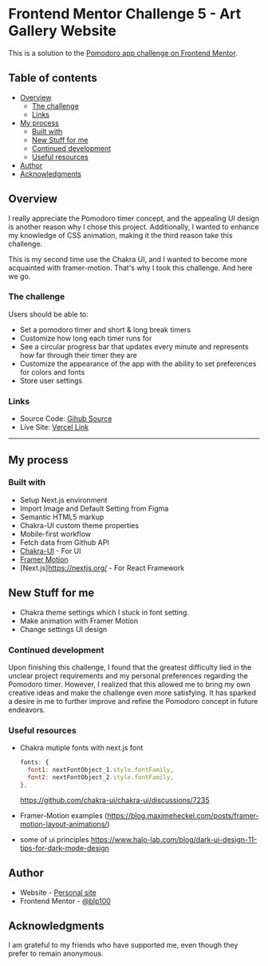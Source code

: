 # Frontend Mentor Challenge 5 - Art Gallery Website
This is a solution to the [Pomodoro app challenge on Frontend Mentor](https://www.frontendmentor.io/challenges/pomodoro-app-KBFnycJ6G). 
## Table of contents
- [Overview](#overview)
  - [The challenge](#the-challenge)
  - [Links](#links)
- [My process](#my-process)
  - [Built with](#built-with)
  - [New Stuff for me](#new-stuff-for-me)
  - [Continued development](#continued-development)
  - [Useful resources](#useful-resources)
- [Author](#author)
- [Acknowledgments](#acknowledgments)
## Overview
I really appreciate the Pomodoro timer concept, and the appealing UI design is another reason why I chose this project. Additionally, I wanted to enhance my knowledge of CSS animation, making it the third reason take this challenge.

This is my second time use the Chakra UI, and I wanted to become more acquainted with framer-motion. That's why I took this challenge. And here we go.

### The challenge
Users should be able to:
- Set a pomodoro timer and short & long break timers
- Customize how long each timer runs for
- See a circular progress bar that updates every minute and represents how far through their timer they are
- Customize the appearance of the app with the ability to set preferences for colors and fonts
- Store user settings

### Links
- Source Code: [Gihub Source](https://github.com/blp100/pomodoro-app)
- Live Site: [Vercel Link](https://comadoro-timer.vercel.app/)
---
## My process
### Built with
- Setup Next.js environment
- Import Image and Default Setting from Figma
- Semantic HTML5 markup
- Chakra-UI custom theme properties
- Mobile-first workflow
- Fetch data from Github API 
- [Chakra-UI](https://chakra-ui.com/) - For UI
- [Framer Motion](https://www.framer.com/motion/)
- [Next.js]https://nextjs.org/ - For React Framework

## New Stuff for me
- Chakra theme settings which I stuck in font setting.
- Make animation with Framer Motion
- Change settings UI design

### Continued development
Upon finishing this challenge, I found that the greatest difficulty lied in the unclear project requirements and my personal preferences regarding the Pomodoro timer. However, I realized that this allowed me to bring my own creative ideas and make the challenge even more satisfying. It has sparked a desire in me to further improve and refine the Pomodoro concept in future endeavors.
### Useful resources
- Chakra mutiple fonts with next.js  font
  ```javascript
  fonts: {
    font1: nextFontObject_1.style.fontFamily,
    font2: nextFontObject_2.style.fontFamily,
  },
  ```
  https://github.com/chakra-ui/chakra-ui/discussions/7235

- Framer-Motion examples
  (https://blog.maximeheckel.com/posts/framer-motion-layout-animations/)

- some of ui principles
  https://www.halo-lab.com/blog/dark-ui-design-11-tips-for-dark-mode-design

## Author
- Website - [Personal site](https://po-cheng-yeh.vercel.app/)
- Frontend Mentor - [@blp100](https://www.frontendmentor.io/profile/blp100)
## Acknowledgments
I am grateful to my friends who have supported me, even though they prefer to remain anonymous.


